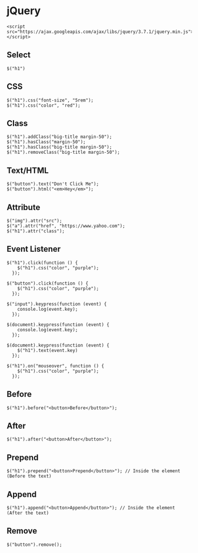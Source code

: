 # jQuery
```
<script src="https://ajax.googleapis.com/ajax/libs/jquery/3.7.1/jquery.min.js"></script>
```
## Select
```
$("h1")
```
## CSS
```
$("h1").css("font-size", "5rem");
$("h1").css("color", "red");
```
## Class
```
$("h1").addClass("big-title margin-50");
$("h1").hasClass("margin-50");
$("h1").hasClass("big-title margin-50");
$("h1").removeClass("big-title margin-50");
```
## Text/HTML
```
$("button").text("Don't Click Me");
$("button").html("<em>Hey</em>");
```
## Attribute
```
$("img").attr("src");
$("a").attr("href", "https://www.yahoo.com");
$("h1").attr("class");
```
## Event Listener
```
$("h1").click(function () {
    $("h1").css("color", "purple");
  });

$("button").click(function () {
    $("h1").css("color", "purple");
  });

$("input").keypress(function (event) {
    console.log(event.key);
  });

$(document).keypress(function (event) {
    console.log(event.key);
  });

$(document).keypress(function (event) {
    $("h1").text(event.key)
  });

$("h1").on("mouseover", function () {
    $("h1").css("color", "purple");
  });
```
## Before
```
$("h1").before("<button>Before</button>");
```
## After
```
$("h1").after("<button>After</button>");
```
## Prepend
```
$("h1").prepend("<button>Prepend</button>"); // Inside the element (Before the text)
```
## Append
```
$("h1").append("<button>Append</button>"); // Inside the element (After the text)
```
## Remove
```
$("button").remove();
```
